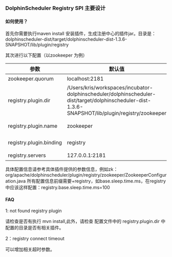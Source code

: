 ### DolphinScheduler Registry SPI 主要设计

#### 如何使用？
首先你需要执行maven install 安装插件，生成注册中心的插件jar。目录是：dolphinscheduler-dist/target/dolphinscheduler-dist-1.3.6-SNAPSHOT/lib/plugin/registry

其次进行以下配置（以zookeeper 为例）

|参数 |默认值| 描述|
|--|--|--|
zookeeper.quorum|localhost:2181| zk集群连接信息
registry.plugin.dir|/Users/kris/workspaces/incubator-dolphinscheduler/dolphinscheduler-dist/target/dolphinscheduler-dist-1.3.6-SNAPSHOT/lib/plugin/registry/zookeeper|注册中心插件目录
registry.plugin.name|zookeeper|注册中心具体插件名称
registry.plugin.binding|registry|DolphinScheduler插件类别
registry.servers|127.0.0.1:2181|zk连接地址

具体配置信息请参考具体插件提供的参数信息，例如zk：org/apache/dolphinscheduler/plugin/registry/zookeeper/ZookeeperConfiguration.java
所有配置信息前缀需要+registry，如base.sleep.time.ms，在registry中应该这样配置：registry.base.sleep.time.ms=100


#### FAQ
1: not found registry plugin

请检查是否有执行 mvn install,此外，请检查 配置文件中的 registry.plugin.dir 中配置的目录是否有相关插件。

2：registry connect timeout

可以增加相关超时参数。